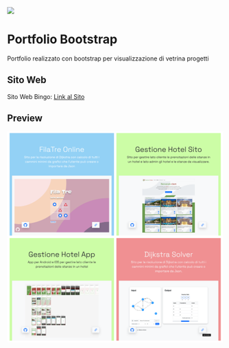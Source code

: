 <img src="https://github.com/vittorioPiotti/Bingo/blob/main/preview.png" />



# Portfolio Bootstrap
Portfolio realizzato con bootstrap per visualizzazione di vetrina progetti



## Sito Web

Sito Web Bingo: [Link al Sito](https://6l2tn4.csb.app/Bingo)



## Preview
<img src="https://github.com/vittorioPiotti/Portfolio-Bootstrap/blob/main/Preview.png?raw=true" alt="Icona" />

